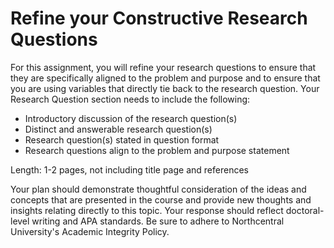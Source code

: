 # Refine your Constructive Research Questions

For this assignment, you will refine your research questions to ensure that they are specifically aligned to the problem and purpose and to ensure that you are using variables that directly tie back to the research question. Your Research Question section needs to include the following:

- Introductory discussion of the research question(s)
- Distinct and answerable research question(s)
- Research question(s) stated in question format
- Research questions align to the problem and purpose statement

Length: 1-2 pages, not including title page and references

Your plan should demonstrate thoughtful consideration of the ideas and concepts that are presented in the course and provide new thoughts and insights relating directly to this topic. Your response should reflect doctoral-level writing and APA standards. Be sure to adhere to Northcentral University's Academic Integrity Policy.

